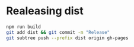 # Realeasing dist

```bash
npm run build
git add dist && git commit -m "Release"
git subtree push --prefix dist origin gh-pages
```